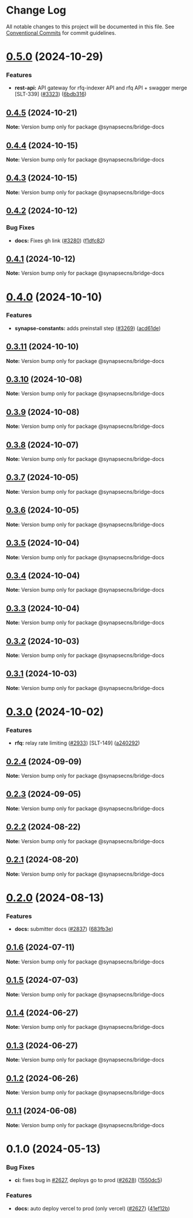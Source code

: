 # Change Log

All notable changes to this project will be documented in this file.
See [Conventional Commits](https://conventionalcommits.org) for commit guidelines.

# [0.5.0](https://github.com/synapsecns/sanguine/compare/@synapsecns/bridge-docs@0.4.5...@synapsecns/bridge-docs@0.5.0) (2024-10-29)


### Features

* **rest-api:** API gateway for rfq-indexer API and rfq API + swagger merge [SLT-339] ([#3323](https://github.com/synapsecns/sanguine/issues/3323)) ([6bdb316](https://github.com/synapsecns/sanguine/commit/6bdb316ab06f6764a9771d27c896070099257abf))





## [0.4.5](https://github.com/synapsecns/sanguine/compare/@synapsecns/bridge-docs@0.4.4...@synapsecns/bridge-docs@0.4.5) (2024-10-21)

**Note:** Version bump only for package @synapsecns/bridge-docs





## [0.4.4](https://github.com/synapsecns/sanguine/compare/@synapsecns/bridge-docs@0.4.3...@synapsecns/bridge-docs@0.4.4) (2024-10-15)

**Note:** Version bump only for package @synapsecns/bridge-docs





## [0.4.3](https://github.com/synapsecns/sanguine/compare/@synapsecns/bridge-docs@0.4.2...@synapsecns/bridge-docs@0.4.3) (2024-10-15)

**Note:** Version bump only for package @synapsecns/bridge-docs





## [0.4.2](https://github.com/synapsecns/sanguine/compare/@synapsecns/bridge-docs@0.4.1...@synapsecns/bridge-docs@0.4.2) (2024-10-12)


### Bug Fixes

* **docs:** Fixes gh link ([#3280](https://github.com/synapsecns/sanguine/issues/3280)) ([f1dfc82](https://github.com/synapsecns/sanguine/commit/f1dfc82bc26d60262a92feda671d44a6d54a3ce1))





## [0.4.1](https://github.com/synapsecns/sanguine/compare/@synapsecns/bridge-docs@0.4.0...@synapsecns/bridge-docs@0.4.1) (2024-10-12)

**Note:** Version bump only for package @synapsecns/bridge-docs





# [0.4.0](https://github.com/synapsecns/sanguine/compare/@synapsecns/bridge-docs@0.3.11...@synapsecns/bridge-docs@0.4.0) (2024-10-10)


### Features

* **synapse-constants:** adds preinstall step ([#3269](https://github.com/synapsecns/sanguine/issues/3269)) ([acd61de](https://github.com/synapsecns/sanguine/commit/acd61de4846d9b23d7aa834b8f2eefcaae486c7d))





## [0.3.11](https://github.com/synapsecns/sanguine/compare/@synapsecns/bridge-docs@0.3.10...@synapsecns/bridge-docs@0.3.11) (2024-10-10)

**Note:** Version bump only for package @synapsecns/bridge-docs





## [0.3.10](https://github.com/synapsecns/sanguine/compare/@synapsecns/bridge-docs@0.3.9...@synapsecns/bridge-docs@0.3.10) (2024-10-08)

**Note:** Version bump only for package @synapsecns/bridge-docs





## [0.3.9](https://github.com/synapsecns/sanguine/compare/@synapsecns/bridge-docs@0.3.8...@synapsecns/bridge-docs@0.3.9) (2024-10-08)

**Note:** Version bump only for package @synapsecns/bridge-docs





## [0.3.8](https://github.com/synapsecns/sanguine/compare/@synapsecns/bridge-docs@0.3.7...@synapsecns/bridge-docs@0.3.8) (2024-10-07)

**Note:** Version bump only for package @synapsecns/bridge-docs





## [0.3.7](https://github.com/synapsecns/sanguine/compare/@synapsecns/bridge-docs@0.3.6...@synapsecns/bridge-docs@0.3.7) (2024-10-05)

**Note:** Version bump only for package @synapsecns/bridge-docs





## [0.3.6](https://github.com/synapsecns/sanguine/compare/@synapsecns/bridge-docs@0.3.5...@synapsecns/bridge-docs@0.3.6) (2024-10-05)

**Note:** Version bump only for package @synapsecns/bridge-docs





## [0.3.5](https://github.com/synapsecns/sanguine/compare/@synapsecns/bridge-docs@0.3.4...@synapsecns/bridge-docs@0.3.5) (2024-10-04)

**Note:** Version bump only for package @synapsecns/bridge-docs





## [0.3.4](https://github.com/synapsecns/sanguine/compare/@synapsecns/bridge-docs@0.3.3...@synapsecns/bridge-docs@0.3.4) (2024-10-04)

**Note:** Version bump only for package @synapsecns/bridge-docs





## [0.3.3](https://github.com/synapsecns/sanguine/compare/@synapsecns/bridge-docs@0.3.2...@synapsecns/bridge-docs@0.3.3) (2024-10-04)

**Note:** Version bump only for package @synapsecns/bridge-docs





## [0.3.2](https://github.com/synapsecns/sanguine/compare/@synapsecns/bridge-docs@0.3.1...@synapsecns/bridge-docs@0.3.2) (2024-10-03)

**Note:** Version bump only for package @synapsecns/bridge-docs





## [0.3.1](https://github.com/synapsecns/sanguine/compare/@synapsecns/bridge-docs@0.3.0...@synapsecns/bridge-docs@0.3.1) (2024-10-03)

**Note:** Version bump only for package @synapsecns/bridge-docs





# [0.3.0](https://github.com/synapsecns/sanguine/compare/@synapsecns/bridge-docs@0.2.4...@synapsecns/bridge-docs@0.3.0) (2024-10-02)


### Features

* **rfq:** relay rate limiting ([#2933](https://github.com/synapsecns/sanguine/issues/2933)) [SLT-149] ([a240292](https://github.com/synapsecns/sanguine/commit/a2402928f7e56369ce39cc6f211c3e3b3dfd404e))





## [0.2.4](https://github.com/synapsecns/sanguine/compare/@synapsecns/bridge-docs@0.2.3...@synapsecns/bridge-docs@0.2.4) (2024-09-09)

**Note:** Version bump only for package @synapsecns/bridge-docs





## [0.2.3](https://github.com/synapsecns/sanguine/compare/@synapsecns/bridge-docs@0.2.2...@synapsecns/bridge-docs@0.2.3) (2024-09-05)

**Note:** Version bump only for package @synapsecns/bridge-docs





## [0.2.2](https://github.com/synapsecns/sanguine/compare/@synapsecns/bridge-docs@0.2.1...@synapsecns/bridge-docs@0.2.2) (2024-08-22)

**Note:** Version bump only for package @synapsecns/bridge-docs





## [0.2.1](https://github.com/synapsecns/sanguine/compare/@synapsecns/bridge-docs@0.2.0...@synapsecns/bridge-docs@0.2.1) (2024-08-20)

**Note:** Version bump only for package @synapsecns/bridge-docs





# [0.2.0](https://github.com/synapsecns/sanguine/compare/@synapsecns/bridge-docs@0.1.6...@synapsecns/bridge-docs@0.2.0) (2024-08-13)


### Features

* **docs:** submitter docs ([#2837](https://github.com/synapsecns/sanguine/issues/2837)) ([683fb3e](https://github.com/synapsecns/sanguine/commit/683fb3e3b7e41b733c80031cde0635356d352d74))





## [0.1.6](https://github.com/synapsecns/sanguine/compare/@synapsecns/bridge-docs@0.1.5...@synapsecns/bridge-docs@0.1.6) (2024-07-11)

**Note:** Version bump only for package @synapsecns/bridge-docs





## [0.1.5](https://github.com/synapsecns/sanguine/compare/@synapsecns/bridge-docs@0.1.4...@synapsecns/bridge-docs@0.1.5) (2024-07-03)

**Note:** Version bump only for package @synapsecns/bridge-docs





## [0.1.4](https://github.com/synapsecns/sanguine/compare/@synapsecns/bridge-docs@0.1.3...@synapsecns/bridge-docs@0.1.4) (2024-06-27)

**Note:** Version bump only for package @synapsecns/bridge-docs





## [0.1.3](https://github.com/synapsecns/sanguine/compare/@synapsecns/bridge-docs@0.1.2...@synapsecns/bridge-docs@0.1.3) (2024-06-27)

**Note:** Version bump only for package @synapsecns/bridge-docs





## [0.1.2](https://github.com/synapsecns/sanguine/compare/@synapsecns/bridge-docs@0.1.1...@synapsecns/bridge-docs@0.1.2) (2024-06-26)

**Note:** Version bump only for package @synapsecns/bridge-docs





## [0.1.1](https://github.com/synapsecns/sanguine/compare/@synapsecns/bridge-docs@0.1.0...@synapsecns/bridge-docs@0.1.1) (2024-06-08)

**Note:** Version bump only for package @synapsecns/bridge-docs





# 0.1.0 (2024-05-13)


### Bug Fixes

* **ci:** fixes bug in [#2627](https://github.com/synapsecns/sanguine/issues/2627), deploys go to prod ([#2628](https://github.com/synapsecns/sanguine/issues/2628)) ([1550dc5](https://github.com/synapsecns/sanguine/commit/1550dc5c5634fa70025a17fa920f5f2c4d0e36fd))


### Features

* **docs:** auto deploy vercel to prod (only vercel) ([#2627](https://github.com/synapsecns/sanguine/issues/2627)) ([41ef12b](https://github.com/synapsecns/sanguine/commit/41ef12be53c717e79c1389a89fb24a38be0d57d6))
